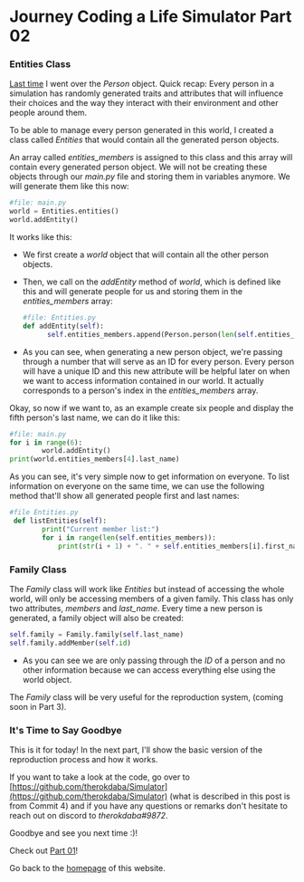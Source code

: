 # Journey Coding a Life Simulator Part 02

### Entities Class

[Last time](2021-02-12-Life-Simulator-Journey-Part-01.md) I went over the *Person* object. Quick recap: Every person in a simulation has randomly generated traits and attributes that will influence their choices and the way they interact with their environment and other people around them. 

To be able to manage every person generated in this world, I created a class called *Entities* that would contain all the generated person objects. 

An array called *entities_members* is assigned to this class and this array will contain every generated person object. We will not be creating these objects through our *main.py* file and storing them in variables anymore. We will generate them like this now:

```python
#file: main.py
world = Entities.entities()
world.addEntity()
```

It works like this:

- We first create a *world* object that will contain all the other person objects.

- Then, we call on the *addEntity* method of *world*, which is defined like this and will generate people for us and storing them in the *entities_members* array: 
  
  ```python
  #file: Entities.py
  def addEntity(self):
        self.entities_members.append(Person.person(len(self.entities_members)))
  ```
  
- As you can see, when generating a new person object, we're passing through a number that will serve as an ID for every person. Every person will have a unique ID and this new attribute will be helpful later on when we want to access information contained in our world. It actually corresponds to a person's index in the *entities_members* array.

Okay, so now if we want to, as an example  create six people and display the fifth person's last name, we can do it like this:

```python
#file: main.py
for i in range(6):
        world.addEntity()
print(world.entities_members[4].last_name)
```
As you can see, it's very simple now to get information on everyone. To list information on everyone on the same time, we can use the following method that'll show all generated people first and last names:

```python
#file Entities.py
 def listEntities(self):
        print("Current member list:")
        for i in range(len(self.entities_members)):
            print(str(i + 1) + ". " + self.entities_members[i].first_name + " " + self.entities_members[i].last_name)
```

### Family Class

The *Family* class will work like *Entities* but instead of accessing the whole world, will only be accessing members of a given family. This class has only two attributes, *members* and *last_name*. Every time a new person is generated, a family object will also be created:
```python
self.family = Family.family(self.last_name)
self.family.addMember(self.id)
```
- As you can see we are only passing through the *ID* of a person and no other information because we can access everything else using the world object.
  
The *Family* class will be very useful for the reproduction system, (coming soon in Part 3).

### It's Time to Say Goodbye

This is it for today! In the next part, I'll show the basic version of the reproduction process and how it works. 

If you want to take a look at the code, go over to [https://github.com/therokdaba/Simulator](https://github.com/therokdaba/Simulator)  (what is described in this post is from Commit 4) and if you have any questions or remarks don't hesitate to reach out on discord to *therokdaba#9872*. 

Goodbye and see you next time :)!

Check out [Part 01](2021-02-12-Life-Simulator-Journey-Part-01.md)!

Go back to the [homepage](../README.md) of this website.
